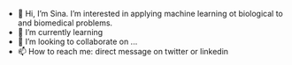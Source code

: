 - 👋 Hi, I’m Sina. I’m interested in applying machine learning ot biological to and biomedical problems. 
- 🌱 I’m currently learning 
- 💞️ I’m looking to collaborate on ...
- 📫 How to reach me: direct message on twitter or linkedin

<!---
sinaghadermarzi/sinaghadermarzi is a ✨ special ✨ repository because its `README.md` (this file) appears on your GitHub profile.
You can click the Preview link to take a look at your changes.
--->
